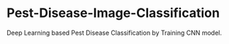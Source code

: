 # Pest-Disease-Image-Classification
Deep Learning based Pest Disease Classification by Training CNN model. 
